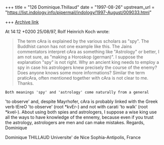 +++
title = "126 Dominique.Thillaud"
date = "1997-08-26"
upstream_url = "https://list.indology.info/pipermail/indology/1997-August/009033.html"

+++
[Archive link](https://list.indology.info/pipermail/indology/1997-August/009033.html)

At 14:12 +0200 25/08/97, Rolf Heinrich Koch wrote:
>The term cAra is explained by the various scholars as "spy". The Buddhist
>canon has not one example like this. The Jains commentators interpret cAra as
>something like "Astrology" or better, I am not sure, as "making a Horoskop
>(german)". I suppose the explanation "spy" is not right. Why an ancient king
>needs to employ a spy in case his astrologers knew precisely the course of
>the
>enemy? Does anyone knows some more informations? Similar the term praticAra,
>often mentioned together with cAra is not clear to me.
>Thanks.

	Both meanings 'spy' and 'astrology' come naturally from a general
'to observe' and, despite Mayrhofer, cAra is probably linked with the Greek
verb tEreO 'to observe' (root *kvEr-) and not with carati 'to walk' (root
*kvel-).
	About using both spies and astrologers, I suppose a wise king use
all the ways to have knowledge of the ennemy, because even if you trust the
astrology, astrologers are men and can make mistakes.
	Regards,
Dominique

Dominique THILLAUD
Universite' de Nice Sophia-Antipolis, France






